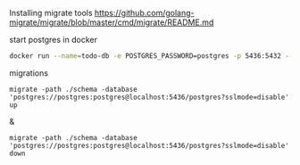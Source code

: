 

Installing migrate tools
https://github.com/golang-migrate/migrate/blob/master/cmd/migrate/README.md


start postgres in docker
```sh
docker run --name=todo-db -e POSTGRES_PASSWORD=postgres -p 5436:5432 --rm postgres
```

migrations
```
migrate -path ./schema -database 'postgres://postgres:postgres@localhost:5436/postgres?sslmode=disable' up
```
&
```
migrate -path ./schema -database 'postgres://postgres:postgres@localhost:5436/postgres?sslmode=disable' down
```







